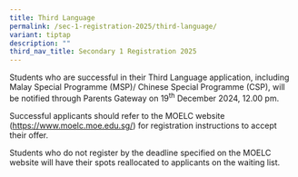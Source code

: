 ```yaml
---
title: Third Language
permalink: /sec-1-registration-2025/third-language/
variant: tiptap
description: ""
third_nav_title: Secondary 1 Registration 2025
---
```

<p>Students who are successful in their Third Language application, including
Malay Special Programme (MSP)/ Chinese Special Programme (CSP), will be
notified through Parents Gateway on 19<sup>th</sup> December 2024, 12.00
pm.</p>
<p>Successful applicants should refer to the MOELC website (<a href="https://www.moelc.moe.edu.sg/" rel="noopener noreferrer nofollow" target="_blank">https://www.moelc.moe.edu.sg/</a>)
for registration instructions to accept their offer.</p>
<p>Students who do not register by the deadline specified on the MOELC website
will have their spots reallocated to applicants on the waiting list.</p>